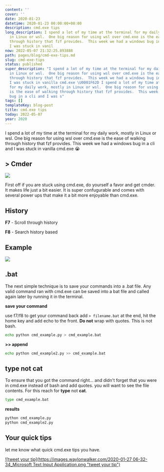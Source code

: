 ```yaml
---
content: ''
cover: ''
date: 2020-01-23
datetime: 2020-01-23 00:00:00+00:00
description: cmd.exe tips
long_description: I spend a lot of my time at the terminal for my daily work, mostly
  in Linux or wsl.  One big reason for using wsl over cmd.exe is the ease of walking
  through history that fzf provides.  This week we had a windows bug in a cli and
  I was stuck in vanil
now: 2022-05-07 21:32:25.893888
path: pages/blog/cmd-exe-tips.md
slug: cmd-exe-tips
status: published
super_description: "I spend a lot of my time at the terminal for my daily work, mostly
  in Linux or wsl.  One big reason for using wsl over cmd.exe is the ease of walking
  through history that fzf provides.  This week we had a windows bug in a cli and
  I was stuck in vanilla cmd.exe \U0001F62D I spend a lot of my time at the terminal
  for my daily work, mostly in Linux or wsl.  One big reason for using wsl over cmd.exe
  is the ease of walking through history that fzf provides.  This week we had a windows
  bug in a cli and I was s"
tags: []
templateKey: blog-post
title: cmd.exe tips
today: 2022-05-07
year: 2020
---
```


I spend a lot of my time at the terminal for my daily work, mostly in Linux or wsl.  One big reason for using wsl over cmd.exe is the ease of walking through history that fzf provides.  This week we had a windows bug in a cli and I was stuck in vanilla cmd.exe 😭

## > Cmder

![](https://images.waylonwalker.com/main.png)

First off if you are stuck using cmd.exe, do yourself a favor and get cmder.  It makes life just a bit easier.  It is super confugurable and comes with several power ups that make it a bit more enjoyable than cmd.exe.

## History

**F7** - Scroll through history

**F8** - Search history based

## Example

![](https://images.waylonwalker.com/cmd_exe_history_2.gif)

## .bat

The next simple technique is to save your commands into a .bat file. Any valid command ran with cmd.exe can be saved into a bat file and called again later by running it in the terminal.

**save your command**

use f7/f8 to get your command back add `> filename.bat` at the end, hit the home key and add echo to the front.  **Do not** wrap with quotes.  This is not bash.

``` bash
echo python cmd_example.py > cmd_example.bat
```

**>> append**

``` bash
echo python cmd_example2.py >> cmd_example.bat
```

## type not cat

To ensure that you got the command right... and didn't forget that you were in cmd.exe instead of bash and add quotes. you will want to see the file contents. For this reach for **type** not **cat**.

``` bash
type cmd_example.bat
```

**results**
``` bash
python cmd_example.py
python cmd_example2.py
```

## Your quick tips

let me know what quick cmd.exe tips you have.

[![tweet your tip](https://images.waylonwalker.com/2020-01-27 06-32-34_Microsoft Text Input Application.png "tweet your tip")](https://twitter.com/intent/tweet?text=@waylonwalker%20my%20favorite%20cmd.exe%20tip%20is%20...%20https%3A//waylonwalker.com/blog/cmd-exe-tips/ "tweet your tip")